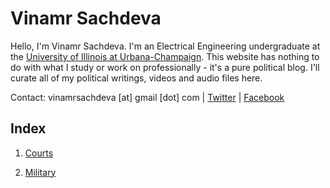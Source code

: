 # Vinamr Sachdeva

Hello, I'm Vinamr Sachdeva. I'm an Electrical Engineering undergraduate at the [University of Illinois at Urbana-Champaign](https://illinois.edu). This website has nothing to do with what I study or work on professionally - it's a pure political blog. I'll curate all of my political writings, videos and audio files here. 

Contact: vinamrsachdeva [at] gmail [dot] com | [Twitter](https://twitter.com/vinamr) | [Facebook](https://facebook.com/vinamr.sachdeva.7)

## Index

1. <a href = "https://vinamrsachdeva.github.io/a_proc_list/courts/">Courts</a>

2. <a href = "https://vinamrsachdeva.github.io/a_proc_list/military/">Military</a>
